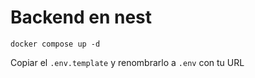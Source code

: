 
# Backend en nest
```
docker compose up -d

```

Copiar el ```.env.template``` y renombrarlo a ```.env``` con tu URL